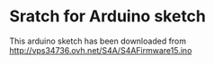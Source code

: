 Sratch for Arduino sketch
==========================

This arduino sketch has been downloaded from http://vps34736.ovh.net/S4A/S4AFirmware15.ino
